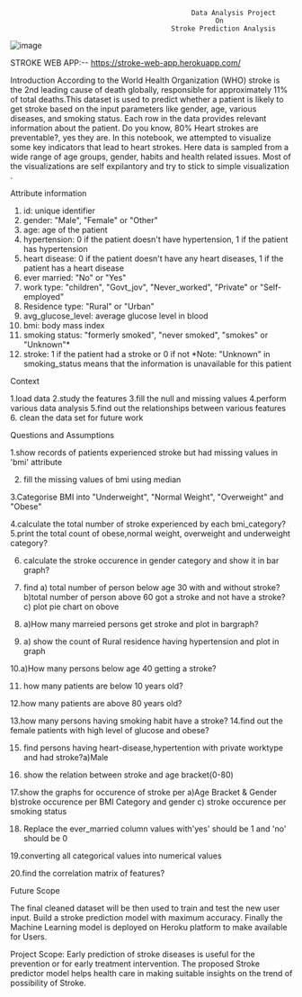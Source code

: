                                                      
                                                 Data Analysis Project
                                                       On
 	                                     	Stroke Prediction Analysis


   ![image](https://user-images.githubusercontent.com/12782921/129340048-17b27546-5dbc-4a60-8c50-9befa3ddb50c.png)


STROKE WEB APP:-- https://stroke-web-app.herokuapp.com/

Introduction
According to the World Health Organization (WHO) stroke is the 2nd leading cause of death globally, responsible for approximately 11% of total deaths.This dataset is used to predict whether a patient is likely to get stroke based on the input parameters like gender, age, various diseases, and smoking status. Each row in the data provides relevant information about the patient.
Do you know, 80% Heart strokes are preventable?, yes they are. In this notebook, we attempted to visualize some key indicators that lead to heart strokes. Here data is sampled from a wide range of age groups, gender, habits and health related issues. Most of the visualizations are self expilantory and try to stick to simple visualization .




Attribute information

1) id: unique identifier
2) gender: "Male", "Female" or "Other"
3) age: age of the patient
4) hypertension: 0 if the patient doesn't have hypertension, 1 if the patient has hypertension
5) heart disease: 0 if the patient doesn't have any heart diseases, 1 if the patient has a heart disease
6) ever married: "No" or "Yes"
7) work type: "children", "Govt_jov", "Never_worked", "Private" or "Self-employed"
8) Residence type: "Rural" or "Urban"
9) avg_glucose_level: average glucose level in blood
10) bmi: body mass index
11) smoking status: "formerly smoked", "never smoked", "smokes" or "Unknown"*
12) stroke: 1 if the patient had a stroke or 0 if not
*Note: "Unknown" in smoking_status means that the information is unavailable for this patient



Context

1.load data
2.study the features
3.fill the null and missing values
4.perform various data analysis 
5.find out the relationships between various features
6. clean the data set for future work

Questions and Assumptions

1.show records of patients experienced stroke but had missing values in 'bmi' attribute

2. fill the missing values of bmi using median

3.Categorise BMI into "Underweight", "Normal Weight", "Overweight" and "Obese"

4.calculate the total number of stroke experienced by each bmi_category?
5.print the total count of obese,normal weight, overweight and underweight category?

6. calculate the stroke occurence in gender category and show it in bar graph? 

7. find a) total number of person below age 30 with and without stroke?
b)total number of person above 60 got a stroke and not have a stroke?
c) plot pie chart on obove

8. a)How many marreied persons get stroke and plot in bargraph?

9. a) show the count of Rural residence having hypertension and plot in graph

10.a)How many persons below age 40 getting a stroke?

11. how many patients are below 10 years old?

12.how many patients are above 80 years old?

13.how many persons having smoking habit have a stroke?
14.find out the female patients with high level of glucose and obese?

15. find persons having heart-disease,hypertention with private worktype and had stroke?a)Male

16. show the relation between stroke and age bracket(0-80)

17.show the graphs for occurence of stroke per
a)Age Bracket & Gender
b)stroke occurence per BMI Category and gender
c) stroke occurence per smoking status

18. Replace the ever_married column values with'yes' should 
be 1 and 'no' should be 0

19.converting all categorical values into numerical values

20.find the correlation matrix of features?
 

Future Scope

The final cleaned dataset will be then used to train and test the new user input. 
Build a stroke prediction model with maximum accuracy.
Finally the Machine Learning model is deployed on Heroku platform to make available for Users.

Project Scope:
Early prediction of stroke diseases is useful for the prevention or for early treatment intervention. The proposed Stroke predictor model helps health care in making suitable insights on the trend of possibility of Stroke.


